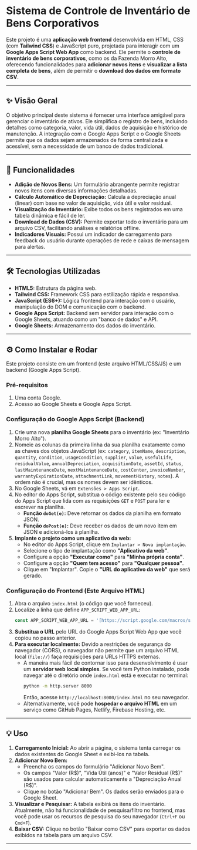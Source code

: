 # Sistema de Controle de Inventário de Bens Corporativos

Este projeto é uma **aplicação web frontend** desenvolvida em HTML, CSS (com **Tailwind CSS**) e JavaScript puro, projetada para interagir com um **Google Apps Script Web App** como backend. Ele permite o **controle de inventário de bens corporativos**, como os da Fazenda Morro Alto, oferecendo funcionalidades para **adicionar novos itens** e **visualizar a lista completa de bens**, além de permitir o **download dos dados em formato CSV**.

---

## ✨ Visão Geral

O objetivo principal deste sistema é fornecer uma interface amigável para gerenciar o inventário de ativos. Ele simplifica o registro de bens, incluindo detalhes como categoria, valor, vida útil, dados de aquisição e histórico de manutenção. A integração com o Google Apps Script e o Google Sheets permite que os dados sejam armazenados de forma centralizada e acessível, sem a necessidade de um banco de dados tradicional.

---

## 🚀 Funcionalidades

* **Adição de Novos Bens:** Um formulário abrangente permite registrar novos itens com diversas informações detalhadas.
* **Cálculo Automático de Depreciação:** Calcula a depreciação anual (linear) com base no valor de aquisição, vida útil e valor residual.
* **Visualização do Inventário:** Exibe todos os bens registrados em uma tabela dinâmica e fácil de ler.
* **Download de Dados (CSV):** Permite exportar todo o inventário para um arquivo CSV, facilitando análises e relatórios offline.
* **Indicadores Visuais:** Possui um indicador de carregamento para feedback do usuário durante operações de rede e caixas de mensagem para alertas.

---

## 🛠️ Tecnologias Utilizadas

* **HTML5:** Estrutura da página web.
* **Tailwind CSS:** Framework CSS para estilização rápida e responsiva.
* **JavaScript (ES6+):** Lógica frontend para interação com o usuário, manipulação do DOM e comunicação com o backend.
* **Google Apps Script:** Backend sem servidor para interação com o Google Sheets, atuando como um "banco de dados" e API.
* **Google Sheets:** Armazenamento dos dados do inventário.

---

## ⚙️ Como Instalar e Rodar

Este projeto consiste em um frontend (este arquivo HTML/CSS/JS) e um backend (Google Apps Script).

### Pré-requisitos

1.  Uma conta Google.
2.  Acesso ao Google Sheets e Google Apps Script.

### Configuração do Google Apps Script (Backend)

1.  Crie uma nova **planilha Google Sheets** para o inventário (ex: "Inventário Morro Alto").
2.  Nomeie as colunas da primeira linha da sua planilha exatamente como as chaves dos objetos JavaScript (ex: `category`, `itemName`, `description`, `quantity`, `condition`, `usageCondition`, `supplier`, `value`, `usefulLife`, `residualValue`, `annualDepreciation`, `acquisitionDate`, `assetId`, `status`, `lastMaintenanceDate`, `nextMaintenanceDate`, `costCenter`, `invoiceNumber`, `warrantyExpirationDate`, `attachmentLink`, `movementHistory`, `notes`). A ordem não é crucial, mas os nomes devem ser idênticos.
3.  No Google Sheets, vá em `Extensões > Apps Script`.
4.  No editor do Apps Script, substitua o código existente pelo seu código do Apps Script que lida com as requisições `GET` e `POST` para ler e escrever na planilha.
    * **Função `doGet(e)`:** Deve retornar os dados da planilha em formato JSON.
    * **Função `doPost(e)`:** Deve receber os dados de um novo item em JSON e adicioná-los à planilha.
5.  **Implante o projeto como um aplicativo da web:**
    * No editor do Apps Script, clique em `Implantar > Nova implantação`.
    * Selecione o tipo de implantação como **"Aplicativo da web"**.
    * Configure a opção **"Executar como"** para **"Minha própria conta"**.
    * Configure a opção **"Quem tem acesso"** para **"Qualquer pessoa"**.
    * Clique em "Implantar". Copie o **"URL do aplicativo da web"** que será gerado.

### Configuração do Frontend (Este Arquivo HTML)

1.  Abra o arquivo `index.html` (o código que você forneceu).
2.  Localize a linha que define `APP_SCRIPT_WEB_APP_URL`:
    ```javascript
    const APP_SCRIPT_WEB_APP_URL = '[https://script.google.com/macros/s/AKfycbwSzGjXpgDdvxvyL2JwPCct9tZKPD-eBu5fz2Y9O2YVS8NTtQSsU9pZxh9pJY_nAP47fA/exec](https://script.google.com/macros/s/AKfycbwSzGjXpgDdvxvyL2JwPCct9tZKPD-eBu5fz2Y9O2YVS8NTtQSsU9pZxh9pJY_nAP47fA/exec)';
    ```
3.  **Substitua o URL** pelo URL do Google Apps Script Web App que você copiou no passo anterior.
4.  **Para executar localmente:** Devido a restrições de segurança do navegador (CORS), o navegador não permite que um arquivo HTML local (`file://`) faça requisições para URLs HTTPS externas.
    * A maneira mais fácil de contornar isso para desenvolvimento é usar um **servidor web local simples**. Se você tem Python instalado, pode navegar até o diretório onde `index.html` está e executar no terminal:
        ```bash
        python -m http.server 8000
        ```
        Então, acesse `http://localhost:8000/index.html` no seu navegador.
    * Alternativamente, você pode **hospedar o arquivo HTML** em um serviço como GitHub Pages, Netlify, Firebase Hosting, etc.

---

## 💡 Uso

1.  **Carregamento Inicial:** Ao abrir a página, o sistema tenta carregar os dados existentes do Google Sheet e exibi-los na tabela.
2.  **Adicionar Novo Bem:**
    * Preencha os campos do formulário "Adicionar Novo Bem".
    * Os campos "Valor (R$)", "Vida Útil (anos)" e "Valor Residual (R$)" são usados para calcular automaticamente a "Depreciação Anual (R$)".
    * Clique no botão "Adicionar Bem". Os dados serão enviados para o Google Sheet.
3.  **Visualizar e Pesquisar:** A tabela exibirá os itens do inventário. Atualmente, não há funcionalidade de pesquisa/filtro no frontend, mas você pode usar os recursos de pesquisa do seu navegador (`Ctrl+F` ou `Cmd+F`).
4.  **Baixar CSV:** Clique no botão "Baixar como CSV" para exportar os dados exibidos na tabela para um arquivo CSV.

---

